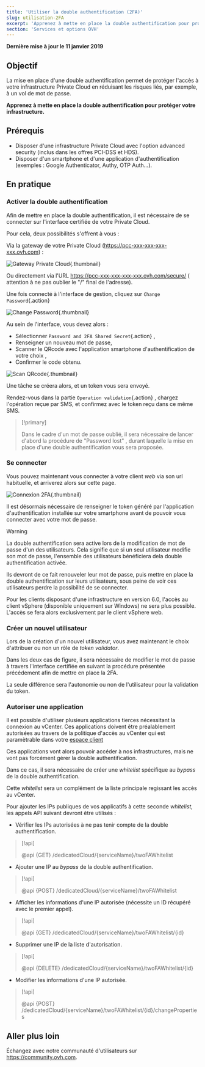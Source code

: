 ```yaml
---
title: 'Utiliser la double authentification (2FA)'
slug: utilisation-2FA
excerpt: 'Apprenez à mette en place la double authentification pour protéger votre infrastructure'
section: 'Services et options OVH'
---
```


**Dernière mise à jour le 11 janvier 2019**

## Objectif

La mise en place d'une double authentification permet de protéger l'accès à votre infrastructure Private Cloud en réduisant les risques liés, par exemple, à un vol de mot de passe.

**Apprenez à mette en place la double authentification pour protéger votre infrastructure.**

## Prérequis

- Disposer d'une infrastructure Private Cloud avec l'option advanced security (inclus dans les offres PCI-DSS et HDS).
- Disposer d'un smartphone et d'une application d'authentification (exemples : Google Authenticator, Authy, OTP Auth...).


## En pratique

### Activer la double authentification

Afin de mettre en place la double authentification, il est nécessaire de se connecter sur l'interface certifiée de votre Private Cloud.

Pour cela, deux possibilités s'offrent à vous :
	
Via la gateway de votre Private Cloud (https://pcc-xxx-xxx-xxx-xxx.ovh.com) : 

![Gateway Private Cloud](images/gatewayPCC.jpg){.thumbnail}

Ou directement via l'URL https://pcc-xxx-xxx-xxx-xxx.ovh.com/secure/ ( attention à ne pas oublier le "/" final de l'adresse).


Une fois connecté à l'interface de gestion, cliquez sur `Change Password`{.action}

![Change Password](images/selectChangePassword.jpg){.thumbnail}

Au sein de l'interface, vous devez alors :
	
* Sélectionner  `Password and 2FA Shared Secret`{.action} ,
* Renseigner un nouveau mot de passe, 
* Scanner le QRcode avec l'application smartphone d'authentification de votre choix ,
* Confirmer le code obtenu.

![Scan QRcode](images/scanQRcode.jpg){.thumbnail}

Une tâche se créera alors, et un token vous sera envoyé.

Rendez-vous dans la partie `Operation validation`{.action} , chargez l'opération reçue par SMS, et confirmez avec le token reçu dans ce même SMS.

> [!primary]
>
> Dans le cadre d'un mot de passe oublié, il sera nécessaire de lancer d'abord la procédure de "Password lost" , durant laquelle la mise en place d'une double authentification vous sera proposée.
>

### Se connecter

Vous pouvez maintenant vous connecter à votre client *web* via son url habituelle, et arriverez alors sur cette page.

![Connexion 2FA](images/2FAtoken.jpg){.thumbnail}

Il est désormais nécessaire de renseigner le token généré par l'application d'authentification installée sur votre smartphone avant de pouvoir vous connecter avec votre mot de passe.


> [!warning]
>
> La double authentification sera active lors de la modification de mot de passe d'un des utilisateurs. Cela signifie que si un seul utilisateur modifie son mot de passe, l'ensemble des utilisateurs bénéficiera dela double authentification activée. 
>
> Ils devront de ce fait renouveler leur mot de passe, puis mettre en place la double authentification sur leurs utilisateurs, sous peine de voir ces utilisateurs perdre la possibilité de se connecter.
>
> Pour les clients disposant d'une infrastructure en version 6.0, l'accès au client vSphere (disponible uniquement sur Windows) ne sera plus possible. L'accès se fera alors exclusivement par le client vSphere web.
>

### Créer un nouvel utilisateur

Lors de la création d'un nouvel utilisateur, vous avez maintenant le choix d'attribuer ou non un rôle de *token validator*.

Dans les deux cas de figure, il sera nécessaire de modifier le mot de passe à travers l'interface certifiée en suivant la procédure présentée précédement afin de mettre en place la 2FA.

La seule différence sera l'autonomie ou non de l'utilisateur pour la validation du token.

### Autoriser une application

Il est possible d'utiliser plusieurs applications tierces nécessitant la connexion au vCenter.
Ces applications doivent être préalablement autorisées au travers de la politique d'accès au vCenter qui est paramètrable dans votre [espace client](https://docs.ovh.com/fr/private-cloud/manager-ovh-private-cloud/#securite)

Ces applications vont alors pouvoir accéder à nos infrastructures, mais ne vont pas forcément gérer la double authentification.

Dans ce cas, il sera nécessaire de créer une *whitelist* spécifique au *bypass* de la double authentification.

Cette *whitelist* sera un complément de la liste principale regissant les accès au vCenter.

Pour ajouter les IPs publiques de vos applicatifs à cette seconde *whitelist*, les appels API suivant devront être utilisés : 

- Vérifier les IPs autorisées à ne pas tenir compte de la double authentification.

> [!api]
>
> @api {GET} /dedicatedCloud/{serviceName}/twoFAWhitelist
>

- Ajouter une IP au *bypass* de la double authentification.

> [!api]
>
> @api {POST} /dedicatedCloud/{serviceName}/twoFAWhitelist
>

- Afficher les informations d'une IP autorisée (nécessite un ID récupéré avec le premier appel).

> [!api]
>
> @api {GET} /dedicatedCloud/{serviceName}/twoFAWhitelist/{id}
>

- Supprimer une IP de la liste d'autorisation.

> [!api]
>
> @api {DELETE} /dedicatedCloud/{serviceName}/twoFAWhitelist/{id}
>

- Modifier les informations d'une IP autorisée.

> [!api]
>
> @api {POST} /dedicatedCloud/{serviceName}/twoFAWhitelist/{id}/changeProperties
>

## Aller plus loin

Échangez avec notre communauté d'utilisateurs sur <https://community.ovh.com>.